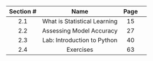 
| Section # |             Name             | Page |     |
| :-------: | :--------------------------: | :--: | --- |
|    2.1    | What is Statistical Learning |  15  |     |
|    2.2    |   Assessing Model Accuracy   |  27  |     |
|    2.3    | Lab: Introduction to Python  |  40  |     |
|    2.4    |          Exercises           |  63  |     |
